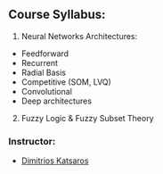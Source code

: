 ##  Course Syllabus:

 1. Neural Networks Architectures:

 - Feedforward
 - Recurrent
 - Radial Basis
 - Competitive (SOM, LVQ)
 - Convolutional
 - Deep architectures
 
2. Fuzzy Logic & Fuzzy Subset Theory

### Instructor:
- [Dimitrios Katsaros](https://faculty.e-ce.uth.gr/dkatsar/)
